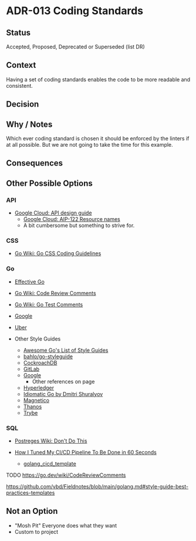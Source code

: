 # ADR-013 Coding Standards

## Status

Accepted, Proposed, Deprecated or Superseded (list DR)

## Context

Having a set of coding standards enables the code to be more readable and
consistent.

## Decision



## Why / Notes

Which ever coding standard is chosen it should be enforced by the linters if at
all possible. But we are not going to take the time for this example.

## Consequences



## Other Possible Options

### API
- [Google Cloud: API design guide](https://cloud.google.com/apis/design)
  - [Google Cloud: AIP-122 Resource names](https://google.aip.dev/122)
  - A bit cumbersome but something to strive for.

### CSS
- [Go Wiki: Go CSS Coding Guidelines](https://go.dev/wiki/CSSStyleGuide)

### Go
- [Effective Go](https://go.dev/doc/effective_go)
- [Go Wiki: Code Review Comments](https://go.dev/wiki/CodeReviewComments)
- [Go Wiki: Go Test Comments](https://go.dev/wiki/TestComments)
- [Google](https://google.github.io/styleguide/go/)
- [Uber](https://github.com/uber-go/guide/blob/master/style.md)

- Other Style Guides
  - [Awesome Go's List of Style Guides](https://github.com/avelino/awesome-go?tab=readme-ov-file#style-guides)
  - [bahlo/go-styleguide](https://github.com/bahlo/go-styleguide)
  - [CockroachDB](https://github.com/cockroachdb/cockroach/blob/master/docs/style.md)
  - [GitLab](https://docs.gitlab.com/ee/development/go_guide/)
  - [Google](https://google.github.io/styleguide/go/)
    - Other references on page
  - [Hyperledger](https://github.com/hyperledger/fabric/blob/release-1.4/docs/source/style-guides/go-style.rst)
  - [Idiomatic Go by Dmitri Shuralyov](https://dmitri.shuralyov.com/idiomatic-go)
  - [Magnetico](https://github.com/boramalper/magnetico/wiki/magnetico-Design-Specification)
  - [Thanos](https://thanos.io/tip/contributing/coding-style-guide.md/)
  - [Trybe](https://github.com/betrybe/playbook-go/blob/main/README_EN.md)


### SQL
- [Postreges Wiki: Don't Do This](https://wiki.postgresql.org/wiki/Don't_Do_This)



- [How I Tuned My CI/CD Pipeline To Be Done in 60 Seconds](https://mzfit.app/blog/the_one_where_i_tune_my_cdcd_pipeline/)
  - [golang_cicd_template](https://github.com/sethgecko13/golang_cicd_template)

TODO 
https://go.dev/wiki/CodeReviewComments

https://github.com/vbd/Fieldnotes/blob/main/golang.md#style-guide-best-practices-templates


## Not an Option

- "Mosh Pit" Everyone does what they want
- Custom to project








